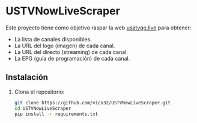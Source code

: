 # USTVNowLiveScraper

Este proyecto tiene como objetivo raspar la web [usatvgo.live](usatvgo) para obtener:
- La lista de canales disponibles.
- La URL del logo (imagen) de cada canal.
- La URL del directo (streaming) de cada canal.
- La EPG (guía de programación) de cada canal.

## Instalación

1. Clona el repositorio:
   ```bash
   git clone https://github.com/vico32/USTVNowLiveScraper.git
   cd USTVNowLiveScraper
   pip install -r requirements.txt

